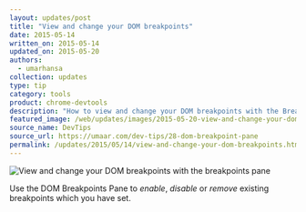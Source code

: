 ```yaml
---
layout: updates/post
title: "View and change your DOM breakpoints"
date: 2015-05-14
written_on: 2015-05-14
updated_on: 2015-05-20
authors:
  - umarhansa
collection: updates
type: tip
category: tools
product: chrome-devtools
description: "How to view and change your DOM breakpoints with the Breakpoints pane in DevTools."
featured_image: /web/updates/images/2015-05-20-view-and-change-your-dom-breakpoints-with-the-breakpoints-pane/dom-breakpoint-pane.gif
source_name: DevTips
source_url: https://umaar.com/dev-tips/28-dom-breakpoint-pane
permalink: /updates/2015/05/14/view-and-change-your-dom-breakpoints.html
---
```

<img src="/web/updates/images/2015-05-20-view-and-change-your-dom-breakpoints-with-the-breakpoints-pane/dom-breakpoint-pane.gif" alt="View and change your DOM breakpoints with the breakpoints pane">

Use the DOM Breakpoints Pane to <em>enable</em>, <em>disable</em> or <em>remove</em> existing breakpoints  which you have set.
